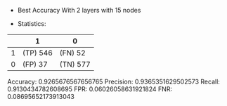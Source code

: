 * Best Accuracy With 2 layers with 15 nodes

* Statistics: 

|          |    1     |    0     |
|----------|----------|----------|
|    1     | (TP) 546 | (FN) 52  |
|    0     | (FP) 37  | (TN) 577 |
Accuracy: 0.9265676567656765
Precision: 0.9365351629502573
Recall: 0.9130434782608695
FPR: 0.06026058631921824
FNR: 0.08695652173913043